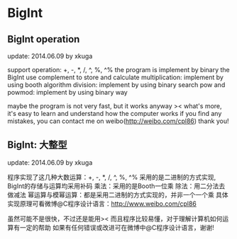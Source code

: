 BigInt
======

BigInt operation
----------------
update: 2014.06.09 by xkuga

support operation: +, -, *, /, ^, %, ^%
the program is implement by binary
the BigInt use complement to store and calculate
multiplication: implement by using booth algorithm
division: implement by using binary search
pow and powmod: implement by using binary way

maybe the program is not very fast, but it works anyway ><
what's more, it's easy to learn and understand how the computer works
if you find any mistakes, you can contact me on weibo(http://weibo.com/cpl86)
thank you!

BigInt: 大整型
--------------
update: 2014.06.09 by xkuga

程序实现了这几种大数运算：+, -, *, /, ^, %, ^%
采用的是二进制的方式实现, BigInt的存储与运算均采用补码
乘法：采用的是Booth一位乘
除法：用二分法去做减法
幂运算与模幂运算：都是采用二进制的方式实现的，并非一个一个乘
具体实现原理可看微博@C程序设计语言：http://www.weibo.com/cpl86

虽然可能不是很快，不过还是能用><
而且程序比较易懂，对于理解计算机如何运算有一定的帮助
如果有任何错误或改进可在微博中@C程序设计语言，谢谢!
